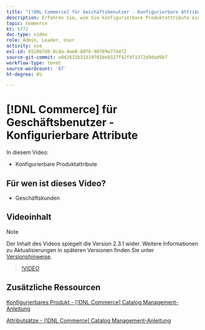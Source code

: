 ```yaml
---
title: "[!DNL Commerce] für Geschäftsbenutzer - Konfigurierbare Attribute"
description: Erfahren Sie, wie Sie konfigurierbare Produktattribute einrichten.
topic: Commerce
kt: 5772
doc-type: video
role: Admin, Leader, User
activity: use
exl-id: b528b7d8-0cda-4ee0-88f6-90789e774472
source-git-commit: e8d2631b31319701beb327f42fdf1372d9dad9b7
workflow-type: tm+mt
source-wordcount: '87'
ht-degree: 0%

---
```


# [!DNL Commerce] für Geschäftsbenutzer - Konfigurierbare Attribute

In diesem Video:

- Konfigurierbare Produktattribute

## Für wen ist dieses Video?

- Geschäftskunden

## Videoinhalt

>[!NOTE]
>
>Der Inhalt des Videos spiegelt die Version 2.3.1 wider. Weitere Informationen zu Aktualisierungen in späteren Versionen finden Sie unter [Versionshinweise](https://experienceleague.adobe.com/docs/commerce-operations/release/notes/overview.html).

>[!VIDEO](https://video.tv.adobe.com/v/35957?quality=12&learn=on)

## Zusätzliche Ressourcen

[Konfigurierbares Produkt - [!DNL Commerce] Catalog Management-Anleitung](https://experienceleague.adobe.com/docs/commerce-admin/catalog/products/types/product-create-configurable.html)

[Attributsätze - [!DNL Commerce] Catalog Management-Anleitung](https://experienceleague.adobe.com/docs/commerce-admin/catalog/product-attributes/create/attribute-sets.html)
